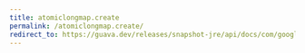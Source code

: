 ```yaml
---
title: atomiclongmap.create
permalink: /atomiclongmap.create/
redirect_to: https://guava.dev/releases/snapshot-jre/api/docs/com/google/common/util/concurrent/AtomicLongMap.html#create--
---
```

